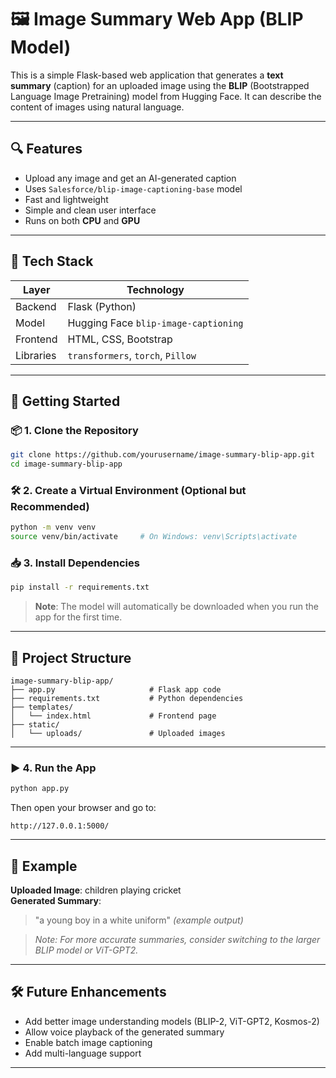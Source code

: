 # 🖼️ Image Summary Web App (BLIP Model)

This is a simple Flask-based web application that generates a **text summary** (caption) for an uploaded image using the **BLIP** (Bootstrapped Language Image Pretraining) model from Hugging Face. It can describe the content of images using natural language.

---

## 🔍 Features

- Upload any image and get an AI-generated caption
- Uses `Salesforce/blip-image-captioning-base` model
- Fast and lightweight
- Simple and clean user interface
- Runs on both **CPU** and **GPU**

---

## 🧠 Tech Stack

| Layer      | Technology                           |
|------------|--------------------------------------|
| Backend    | Flask (Python)                       |
| Model      | Hugging Face `blip-image-captioning` |
| Frontend   | HTML, CSS, Bootstrap                 |
| Libraries  | `transformers`, `torch`, `Pillow`    |

---

## 🚀 Getting Started

### 📦 1. Clone the Repository

```bash
git clone https://github.com/yourusername/image-summary-blip-app.git
cd image-summary-blip-app
```

### 🛠️ 2. Create a Virtual Environment (Optional but Recommended)

```bash
python -m venv venv
source venv/bin/activate     # On Windows: venv\Scripts\activate
```

### 📥 3. Install Dependencies

```bash
pip install -r requirements.txt
```

> **Note**: The model will automatically be downloaded when you run the app for the first time.

---

## 🔧 Project Structure

```
image-summary-blip-app/
├── app.py                     # Flask app code
├── requirements.txt           # Python dependencies
├── templates/
│   └── index.html             # Frontend page
├── static/
│   └── uploads/               # Uploaded images
```

---

### ▶️ 4. Run the App

```bash
python app.py
```

Then open your browser and go to:

```
http://127.0.0.1:5000/
```

---

## 📸 Example

**Uploaded Image**: children playing cricket  
**Generated Summary**:  
> "a young boy in a white uniform" *(example output)*

> *Note: For more accurate summaries, consider switching to the larger BLIP model or ViT-GPT2.*

---

## 🛠 Future Enhancements

- Add better image understanding models (BLIP-2, ViT-GPT2, Kosmos-2)
- Allow voice playback of the generated summary
- Enable batch image captioning
- Add multi-language support

---
